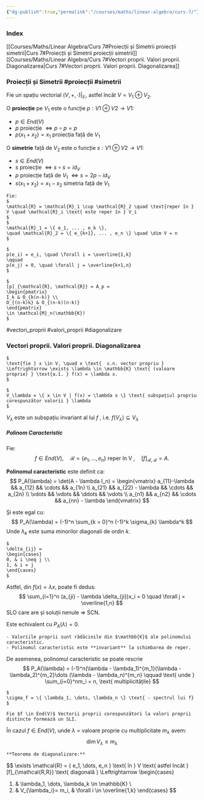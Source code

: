 ```yaml
---
{"dg-publish":true,"permalink":"/courses/maths/linear-algebra/curs-7/"}
---
```


### Index 

[[Courses/Maths/Linear Algebra/Curs 7#Proiecții și Simetrii proiecții simetrii\|Curs 7#Proiecții și Simetrii proiecții simetrii]]
[[Courses/Maths/Linear Algebra/Curs 7#Vectori proprii. Valori proprii. Diagonalizarea\|Curs 7#Vectori proprii. Valori proprii. Diagonalizarea]]

### Proiecții și Simetrii #proiecții #simetrii

Fie un spațiu vectorial $(V, +,  \cdot)|_{\mathbb{K}}$,  astfel încât $V = V_1 \oplus V_2$.

O **proiecție** pe $V_1$ este o funcție $p:V1 \oplus V2 \to V1$:
- $p \in End(V)$
- $p$ proiecție $\Leftrightarrow p \circ p = p$
- $p(x_1 + x_2) = x_1$ proiecția față de $V_1$

O **simetrie** față de $V_2$ este o funcție $s:V1 \oplus V2 \to V1$:
- $s \in End(V)$
- $s$ proiecție $\Leftrightarrow s \circ s = id_V$
- $p$ proiecție față de $V_1$ $\Leftrightarrow s = 2p - id_V$
- $s(x_1 + x_2) = x_1 - x_2$ simetria față de $V_1$

```ad-note
Fie:
$
\mathcal{R} = \mathcal{R}_1 \cup \mathcal{R}_2 \quad \text{reper în } V \quad \mathcal{R}_i \text{ este reper în } V_i
$
$
\mathcal{R}_1 = \{ e_1, ... , e_k \},
\quad \mathcal{R}_2 = \{ e_{k+1}, ... , e_n \} \quad \dim V = n
$

$
p(e_i) = e_i, \quad \forall i = \overline{1,k}
\qquad
p(e_j) = 0, \quad \forall j = \overline{k+1,n}
$

$
[p]_{\mathcal{R}, \mathcal{R}} = A_p =
\begin{pmatrix}
I_k & O_{k(n-k)} \\
O_{(n-k)k} & O_{(n-k)(n-k)}
\end{pmatrix}
\in \mathcal{M}_n(\mathbb{K})
$
```


#vectori_proprii #valori_proprii #diagonalizare
### Vectori proprii. Valori proprii. Diagonalizarea

```ad-Definition
$
\text{fie } x \in V, \quad x \text{  s.n. vector propriu } \Leftrightarrow \exists \lambda \in \mathbb{K} \text{ (valoare proprie) } \text{a.î. } f(x) = \lambda x.
$
```

```ad-Notation
$
V_\lambda = \{ x \in V | f(x) = \lambda x \} \text{ subspațiul propriu corespunzător valorii } \lambda
$
```

$V_\lambda$ este un subspațiu invariant al lui $f$ , i.e. $f(V_\lambda) \subseteq V_\lambda$

##### Polinom Caracteristic

Fie:
$$
f \in End(V), \quad \mathcal{R} = \{ e_1, ... , e_n \} \text{  reper în V }, \quad [f]_{\mathcal{R},\mathcal{R}} = A.
$$

**Polinomul caracteristic** este definit ca:
$$
P_A(\lambda) = \det(A - \lambda I_n) =
\begin{vmatrix}
a_{11}-\lambda && a_{12} && \cdots && a_{1n} \\
a_{21} && a_{22} - \lambda && \cdots && a_{2n} \\
\vdots && \vdots && \ddots && \vdots \\
a_{n1} && a_{n2} && \cdots && a_{nn} - \lambda
\end{vmatrix}
$$

Și este egal cu:
$$
P_A(\lambda) = (-1)^n \sum_{k = 0}^n (-1)^k \sigma_{k} \lambda^k
$$
Unde $\lambda_k$ este suma minorilor diagonali de ordin $k$.

```ad-Notation
$
\delta_{ij} = 
\begin{cases}
0, & i \neq j \\
1, & i = j
\end{cases}
$
```

Astfel, din $f(x) = \lambda x$, poate fi dedus:
$$
\sum_{i=1}^n (a_{ji} - \lambda \delta_{ji})x_i = 0 \quad \forall j = \overline{1,n}
$$
SLO care are și soluții nenule $\Rightarrow$ SCN.

Este echivalent cu $P_A(\lambda) = 0$.

```ad-important
- Valoriile proprii sunt rădăcinile din $\mathbb{K}$ ale polinomului caracteristic.
- Polinomul caracteristic este **invariant** la schimbarea de reper.
```

De asemenea, polinomul caracteristic se poate rescrie 
$$
P_A(\lambda) = (-1)^n(\lambda - \lambda_1)^{m_1}(\lambda - \lambda_2)^{m_2}\dots (\lambda - \lambda_n)^{m_n} \qquad \text{ unde } \sum_{i=0}^nm_i = n, \text{ multiplicitățile}
$$
```ad-Notation
$
\sigma_f = \{ \lambda_1, \dots, \lambda_n \} \text{ - spectrul lui f}
$
```

```ad-important
Fie $f \in End(V)$ Vectorii proprii corespunzători la valori proprii distincte formează un SLI.
```

În cazul $f \in End(V)$, unde $\lambda$ = valoare proprie cu multiplicitate $m_\lambda$ avem:
$$
\dim V_\lambda \le m_\lambda
$$
```ad-Teorema
**Teorema de diagonalizare:**
```
$$
\exists \mathcal{R}  = \{ e_1, \dots, e_n \} \text{ în } V \text{ astfel încât }
[f]_{\mathcal{R,R}} \text{ diagonală } \Leftrightarrow 
\begin{cases}
1) & \lambda_1, \dots, \lambda_k \in \mathbb{K} \\
2) & V_{\lambda_i}= m_i, & \forall i \in \overline{1,k}
\end{cases}
$$

